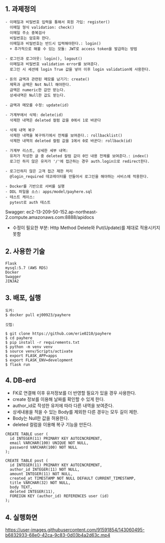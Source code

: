 ## 1. 과제정의

```
- 이메일과 비밀번호 입력을 통해서 회원 가입: register()
  이메일 형식 validation: check()
  이메일 주소 중복검사
  비밀번호는 암호화 한다.
  이메일과 비밀번호는 반드시 입력해야한다.: login()
  + 추가적으로 해볼 수 있는 모듈: JWT로 access token을 발급하는 방법

- 로그인과 로그아웃: login(), logout()
  이메일과 비밀번호 validation error를 보여준다.
  로그인 시 세션에 login True 값을 넣어 이후 login validation에 사용한다.

- 돈의 금액과 관련된 메모를 남기기: create()
  제목과 금액은 Not Null 해야한다.
  금액은 numeric한 값만 받는다.
  상세내역은 Null한 값도 받는다.

- 금액과 메모를 수정: update(id)

- 가계부에서 삭제: delete(id)
  삭제한 내역은 deleted 컬럼 값을 0에서 1로 바꾼다

- 삭제 내역 복구
  삭제한 내역을 복구하기에서 전체를 보여준다.: rollbacklist()
  삭제한 내역의 deleted 컬럼 값을 1에서 0로 바꾼다: rollback(id)

- 가계부 리스트, 상세한 세부 내역:
  유저가 작성한 글 중 deleted 칼럼 값이 0인 내용 전체를 보여준다.: index()
  로그인 하지 않은 유저가 '/'에 접근하는 경우 auth.login으로 redirect한다.

- 로그인하지 않은 고객 접근 제한 처리
  @login_required 데코레이터를 만들어서 로그인을 해야하는 서비스에 적용한다.

- Docker를 기반으로 서버를 실행
- DDL 파일을 소스: apps/model/payhere.sql
- 테스트 케이스:
  pytest로 auth 테스트
```

Swagger:  ec2-13-209-50-152.ap-northeast-2.compute.amazonaws.com:8888/apidocs
* 수정이 필요한 부분: Http Method Delete와 Put(Update)를 제대로 적용시키지 못함


## 2. 사용한 기술

```
Flask
mysql:5.7 (AWS RDS)
Docker
Swagger
JINJA2
```


## 3. 배포, 실행

```
도커: 
$ docker pull ej00923/payhere

깃헙:

$ git clone https://github.com/erie0210/payhere
$ cd payhere
$ pip install -r requirements.txt
$ python -m venv venv
$ source venv/Scripts/activate
$ export FLASK_APP=apps
$ export FLASK_ENV=development
$ flask run
```


## 4. DB-erd

* FK로 연결해 이후 유저정보를 더 반영할 필요가 있을 경우 사용한다.
* create 정보를 이용해 날짜를 확인할 수 있게 한다.
* author_id로 작성한 유저에 따라 다른 내역을 보여준다.
* 상세내용을 적을 수 있는 Body를 제외한 다른 경우는 모두 길이 제한.
* Body는 Null한 값을 허용한다.
* deleted 컬럼을 이용해 복구 기능을 만든다.

```
CREATE TABLE user (
  id INTEGER(11) PRIMARY KEY AUTOINCREMENT,
  email VARCHAR(100) UNIQUE NOT NULL,
  password VARCHAR(100) NOT NULL
);

CREATE TABLE post (
  id INTEGER(11) PRIMARY KEY AUTOINCREMENT,
  author_id INTEGER(11) NOT NULL,
  amount INTEGER(11) NOT NULL,
  created_at TIMESTAMP NOT NULL DEFAULT CURRENT_TIMESTAMP,
  title VARCHAR(32) NOT NULL,
  body TEXT,
  deleted INTEGER(11),
  FOREIGN KEY (author_id) REFERENCES user (id)
);
```

## 4. 실행화면



https://user-images.githubusercontent.com/91591854/143060495-b6832933-68e0-42ca-9c83-0d03b4a2d63c.mp4








